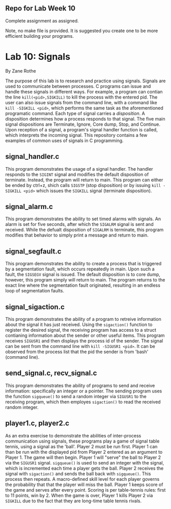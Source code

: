 ## Repo for Lab Week 10
Complete assignment as assigned.

Note, no make file is provided.  It is suggested you create one to be more efficient building your programs.

# Lab 10: Signals
By Zane Rothe

The purpose of this lab is to research and practice using signals. Signals are used to communicate between processes. C programs can issue and handle these signals in different ways. For example, a program can contian the line `kill(<pid>,SIGKILL)` to kill the process with the entered pid. The user can also issue signals from the command line, with a command like `kill -SIGKILL <pid>`, which performs the same task as the aforementioned programatic command. Each type of signal carries a _disposition_. A disposition determines how a process responds to that signal. The five main signal dispositions are Terminate, Ignore, Core dump, Stop, and Continue. Upon reception of a signal, a program's signal handler function is called, which interprets the incoming signal. This repository contains a few examples of common uses of signals in C programming. 

## signal_handler.c
This program demonstrates the usage of a signal handler. The handler responds to the `SIGINT` signal and modifies the default disposition of terminate. Instead, the program will return to main. This program can either be ended by ctrl+z, shich calls `SIGSTP` (stop disposition) or by issuing `kill -SIGKILL <pid>` which issues the `SIGKILL` signal (terminate disposition).

## signal_alarm.c
This program demonstrates the ability to set timed alarms with signals. An alarm is set for five seconds, after which the `SIGALRM` signal is sent and received. While the defualt disposition of `SIGALRM` is terminate, this program modifies that behavior to simply print a message and return to main.

## signal_segfault.c
This program demonstrates the ability to create a process that is triggered by a segmentation fault, which occurs repeatedly in main. Upon such a fault, the `SIGSEGV` signal is issued. The default disposition is to core dump, however, this program simply will return to main. The program returns to the exact line where the segmentation fault originated, resulting in an endless loop of segmentation faults.

## signal_sigaction.c
This program demonstrates the ability of a program to retreive information about the signal it has just received. Using the `sigaction()` function to register the desired signal, the receiving program has access to a struct contianing information about the sender or other useful items. This program receives `SIGUSR1` and then displays the process id of the sender. The signal can be sent from the command line with `kill -SIGUSR1 <pid>`. It can be observed from the process list that the pid the sender is from 'bash' (command line).

## send_signal.c, recv_signal.c
This program demonstrates the ability of programs to send and receive information: specifically an integer or a pointer. The sending program uses the function `sigqueue()` to send a random integer via `SIGUSR1` to the receiving program, which then employes `sigaction()` to read the received random integer.

## player1.c, player2.c
As an extra exercise to demonstrate the abilities of inter-process communication using signals, these programs play a game of signal table tennis, using a signal as the 'ball'. Player 2 must be run first. Player 1 can than be run with the displayed pid from Player 2 entered as an argument to Player 1. The game will then begin. Player 1 will "serve" the ball to Player 2 via the `SIGUSR1` signal. `sigqueue()` is used to send an integer with the signal, which is incremented each time a player gets the ball. Player 2 receives the signal with `sigaction()` and sends the ball back with `sigqueue()`. This process then repeats. A macro-defined skill level for each player governs the probability that that the player will miss the ball. Player 1 keeps score of the game and serves after every point. Scoring is per table-tennis rules: first to 11 points, win by 2. When the game is over, Player 1 kills Player 2 via `SIGKILL` due to the fact that they are long-time table tennis rivals.




